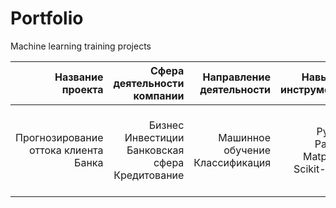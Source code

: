 # Portfolio

Machine learning training projects

| Название проекта | Сфера деятельности компании | Направление деятельности | Навыки и инструменты | Задачи проекта | 
| ----------------: | ----------------: | ----------------: | ----------------: | ----------------: |  
| Прогнозирование оттока клиента Банка | Бизнес Инвестиции Банковская сфера Кредитование | Машинное обучение Классификация | Python Pandas Matplotlib Scikit-learn | На основе данных из банка определить клиент, который может уйти |
